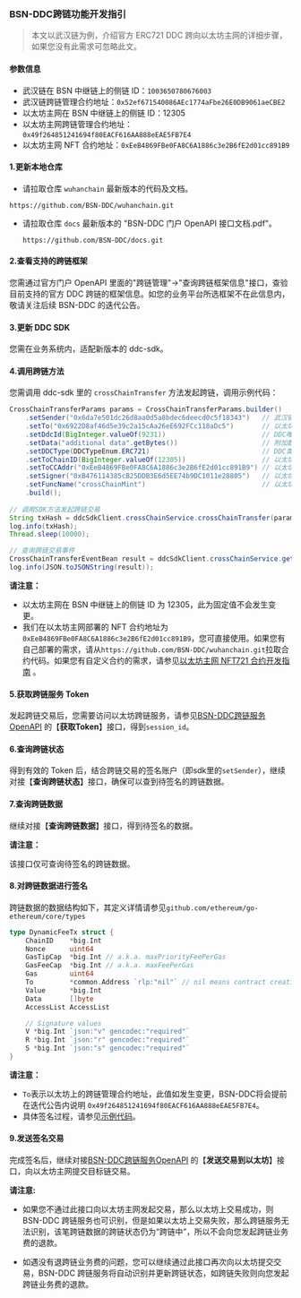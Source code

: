 ### BSN-DDC跨链功能开发指引

> 本文以武汉链为例，介绍官方 ERC721 DDC 跨向以太坊主网的详细步骤，如果您没有此需求可忽略此文。


#### 参数信息

- 武汉链在 BSN 中继链上的侧链 ID：`1003650780676003`
- 武汉链跨链管理合约地址：`0x52ef671540086AEc1774aFbe26E0DB9061aeCBE2`
- 以太坊主网在 BSN 中继链上的侧链 ID：12305
- 以太坊主网跨链管理合约地址：`0x49f264851241694f80EACF616AA888eEAE5FB7E4`
- 以太坊主网 NFT 合约地址：`0xEeB4869FBe0FA8C6A1886c3e2B6fE2d01cc891B9 `



#### 1.更新本地仓库

- 请拉取仓库 `wuhanchain` 最新版本的代码及文档。

 `https://github.com/BSN-DDC/wuhanchain.git`

- 请拉取仓库 `docs` 最新版本的 "BSN-DDC 门户 OpenAPI 接口文档.pdf"。

  `https://github.com/BSN-DDC/docs.git`
  
#### 2.查看支持的跨链框架
您需通过官方门户 OpenAPI 里面的"跨链管理"->"查询跨链框架信息"接口，查验目前支持的官方 DDC 跨链的框架信息。如您的业务平台所选框架不在此信息内，敬请关注后续 BSN-DDC 的迭代公告。

#### 3.更新 DDC SDK

您需在业务系统内，适配新版本的 ddc-sdk。


#### 4.调用跨链方法
您需调用 ddc-sdk 里的 `crossChainTransfer` 方法发起跨链，调用示例代码：

``` java
CrossChainTransferParams params = CrossChainTransferParams.builder()
	.setSender("0x6da7e501dc26d8aa0d5a8bdec6deecd0c5f18343")   // 武汉链上的签名账户地址
	.setTo("0x6922D8af46d5e39c2a15cAa26eE692FCc118aDc5")       // 以太坊上的接收者账户地址
	.setDdcId(BigInteger.valueOf(9231))                        // DDC唯一标识
	.setData("additional data".getBytes())                     // 附加数据
	.setDDCType(DDCTypeEnum.ERC721)                            // DDC类型
	.setToChainID(BigInteger.valueOf(12305))                   // 以太坊主网在中继链上的侧链ID
	.setToCCAddr("0xEeB4869FBe0FA8C6A1886c3e2B6fE2d01cc891B9") // 以太坊 NFT 合约地址
	.setSigner("0xB476114385cB25DDB3E6d5EE74b9DC1011e28805")   // 以太坊签名账户地址
	.setFuncName("crossChainMint")                             // 以太坊 NFT 合约方法
	.build();
	
// 调用SDK方法发起跨链交易
String txHash = ddcSdkClient.crossChainService.crossChainTransfer(params);
log.info(txHash);
Thread.sleep(10000);

// 查询跨链交易事件
CrossChainTransferEventBean result = ddcSdkClient.crossChainService.getCrossChainTransferEvent(txHash);
log.info(JSON.toJSONString(result));
```

**请注意：**

- 以太坊主网在 BSN 中继链上的侧链 ID 为 12305，此为固定值不会发生变更。
- 我们在以太坊主网部署的 NFT 合约地址为 `0xEeB4869FBe0FA8C6A1886c3e2B6fE2d01cc891B9`，您可直接使用。如果您有自己部署的需求，请从`https://github.com/BSN-DDC/wuhanchain.git`拉取合约代码。如果您有自定义合约的需求，请参见[以太坊主网 NFT721 合约开发指南](更新github地址！！！！) 。



#### 5.获取跨链服务 Token
发起跨链交易后，您需要访问以太坊跨链服务，请参见[BSN-DDC跨链服务OpenAPI](更新github地址！！！！) 的【**获取Token**】接口，得到`session_id`。

#### 6.查询跨链状态
得到有效的 Token 后，结合跨链交易的签名账户（即sdk里的`setSender`），继续对接【**查询跨链状态**】接口，确保可以查到待签名的跨链数据。

#### 7.查询跨链数据
继续对接【**查询跨链数据**】接口，得到待签名的数据。

**请注意：**

该接口仅可查询待签名的跨链数据。

#### 8.对跨链数据进行签名
跨链数据的数据结构如下，其定义详情请参见`github.com/ethereum/go-ethereum/core/types`

```go
type DynamicFeeTx struct {
	ChainID    *big.Int
	Nonce      uint64
	GasTipCap  *big.Int // a.k.a. maxPriorityFeePerGas
	GasFeeCap  *big.Int // a.k.a. maxFeePerGas
	Gas        uint64
	To         *common.Address `rlp:"nil"` // nil means contract creation
	Value      *big.Int
	Data       []byte
	AccessList AccessList

	// Signature values
	V *big.Int `json:"v" gencodec:"required"`
	R *big.Int `json:"r" gencodec:"required"`
	S *big.Int `json:"s" gencodec:"required"`
}
```

**请注意：**

- `To`表示以太坊上的跨链管理合约地址，此值如发生变更，BSN-DDC将会提前在迭代公告内说明 `0x49f264851241694f80EACF616AA888eEAE5FB7E4`。
- 具体签名过程，请参见[示例代码](更新demo的github地址)。

#### 9.发送签名交易
完成签名后，继续对接[BSN-DDC跨链服务OpenAPI](更新github地址！！！！) 的【**发送交易到以太坊**】接口，向以太坊主网提交目标链交易。

**请注意:** 

- 如果您不通过此接口向以太坊主网发起交易，那么以太坊上交易成功，则 BSN-DDC 跨链服务也可识别，但是如果以太坊上交易失败，那么跨链服务无法识别，该笔跨链数据的跨链状态仍为“跨链中”，所以不会向您发起跨链业务费的退款。

- 如遇没有退跨链业务费的问题，您可以继续通过此接口再次向以太坊提交交易，BSN-DDC 跨链服务将自动识别并更新跨链状态，如跨链失败则向您发起跨链业务费的退款。



